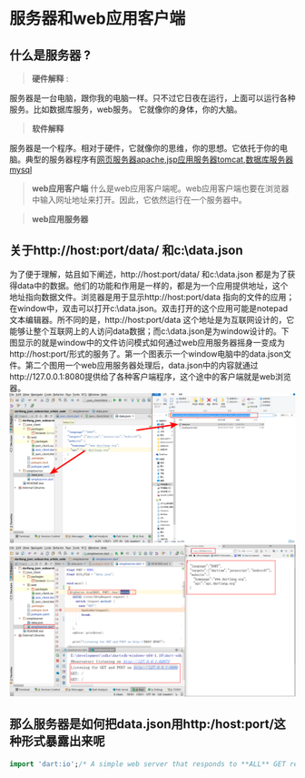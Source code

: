 # 服务器和web应用客户端



## 什么是服务器  ?

> **硬件解释** :
>
服务器是一台电脑，跟你我的电脑一样。只不过它日夜在运行，上面可以运行各种服务。比如数据库服务，web服务。 它就像你的身体，你的大脑。 

> **软件解释**
>
服务器是一个程序。相对于硬件，它就像你的思维，你的思想。它依托于你的电脑。典型的服务器程序有[网页服务器apache](http://www.apache.org/),[jsp应用服务器tomcat](http://tomcat.apache.org/),[数据库服务器mysql](https://www.mysql.com/)

> **web应用客户端** 
什么是web应用客户端呢。web应用客户端也要在浏览器中输入网址地址来打开。因此，它依然运行在一个服务器中。  

> **web应用服务器**

## 关于http://host:port/data/ 和c:\data.json
 
为了便于理解，姑且如下阐述，http://host:port/data/ 和c:\data.json 都是为了获得data中的数据。他们的功能和作用是一样的，都是为一个应用提供地址，这个地址指向数据文件。浏览器是用于显示http://host:port/data 指向的文件的应用；在window中，双击可以打开c:\data.json。双击打开的这个应用可能是notepad文本编辑器。所不同的是，http://host:port/data 这个地址是为互联网设计的，它能够让整个互联网上的人访问data数据；而c:\data.json是为window设计的。下图显示的就是window中的文件访问模式如何通过web应用服务器摇身一变成为http://host:port/形式的服务了。第一个图表示一个window电脑中的data.json文件。第二个图用一个web应用服务器处理后，data.json中的内容就通过http://127.0.0.1:8080提供给了各种客户端程序，这个途中的客户端就是web浏览器。
![从文件到服务](/assets/从文件到数据服务.png)
![从文件变成server暴露的service](/assets/dataserver.png)

## 那么服务器是如何把data.json用http:/host:port/这种形式暴露出来呢
```dart
import 'dart:io';/* A simple web server that responds to **ALL** GET requests by returning * the contents of data.json file, and responds to ALL **POST** requests * by overwriting the contents of the data.json file *  * Browse to it using http://localhost:8080  *  * Provides CORS headers, so can be accessed from any other page */final HOST = "127.0.0.1"; // eg: localhost final PORT = 8080; final DATA_FILE = "data.json";void main() { HttpServer.bind(HOST, PORT).then((server) { server.listen((HttpRequest request) { switch (request.method) { case "GET":  handleGet(request); break; } },  onError: printError); print("Listening for GET and POST on http://$HOST:$PORT"); }, onError: printError);}/** * Handle GET requests by reading the contents of data.json * and returning it to the client */void handleGet(HttpRequest req) { HttpResponse res = req.response; print("${req.method}: ${req.uri.path}"); addCorsHeaders(res); var file = new File(DATA_FILE); if (file.existsSync()) { res.headers.add(HttpHeaders.CONTENT_TYPE, "application/json"); file.readAsBytes().asStream().pipe(res); // automatically close output stream } else { var err = "Could not find file: $DATA_FILE"; res.write(err); res.close();  } }/** * Handle POST requests by overwriting the contents of data.json * Return the same set of data back to the client. *//** * Add Cross-site headers to enable accessing this server from pages * not served by this server *  * See: http://www.html5rocks.com/en/tutorials/cors/  * and http://enable-cors.org/server.html */void addCorsHeaders(HttpResponse res) { res.headers.add("Access-Control-Allow-Origin", "*"); res.headers.add("Access-Control-Allow-Methods", "POST, GET, OPTIONS"); res.headers.add("Access-Control-Allow-Headers", "Origin, X-Requested-With, Content-Type, Accept");}void printError(error) => print(error);

```
